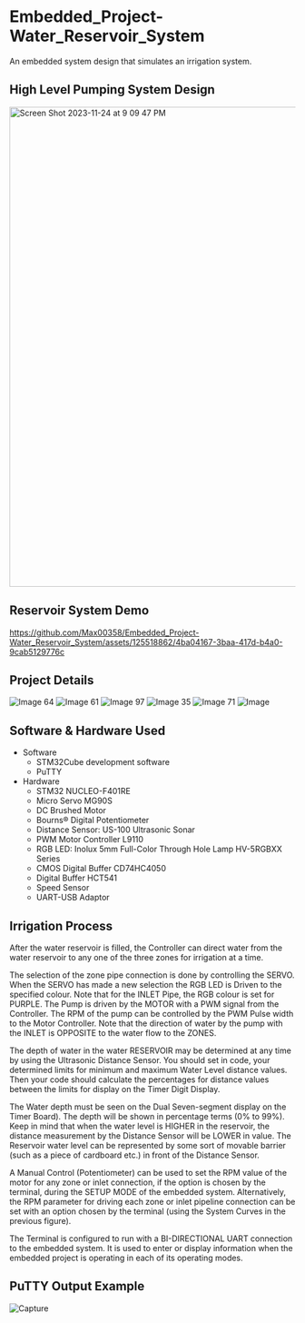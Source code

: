 # Embedded_Project-Water_Reservoir_System
An embedded system design that simulates an irrigation system.

## High Level Pumping System Design
<img width="845" alt="Screen Shot 2023-11-24 at 9 09 47 PM" src="https://github.com/Max00358/Embedded_Project-Water_Reservoir_System/assets/125518862/543b882c-8977-44f6-98b0-4c4c85eecc29">

## Reservoir System Demo
https://github.com/Max00358/Embedded_Project-Water_Reservoir_System/assets/125518862/4ba04167-3baa-417d-b4a0-9cab5129776c

## Project Details
![Image 64](https://github.com/Max00358/Embedded_Project-Water_Reservoir_System/assets/125518862/4bd2bfbf-69b1-485c-8b77-cdbac29d73c6)
![Image 61](https://github.com/Max00358/Embedded_Project-Water_Reservoir_System/assets/125518862/f78ed64e-e29a-4393-ad9c-720eee70f4f9)
![Image 97](https://github.com/Max00358/Embedded_Project-Water_Reservoir_System/assets/125518862/82e2bc27-03a0-4e52-a492-b5fd5b5260d6)
![Image 35](https://github.com/Max00358/Embedded_Project-Water_Reservoir_System/assets/125518862/0209e8c0-7cc4-4964-b10b-12a9bf5edb6a)
![Image 71](https://github.com/Max00358/Embedded_Project-Water_Reservoir_System/assets/125518862/b021a1f2-58e5-41f0-a5cf-7ede6a91363e)
![Image](https://github.com/Max00358/Embedded_Project-Water_Reservoir_System/assets/125518862/f9f06e28-0540-44e4-bfc1-b2774a88d53c)

## Software & Hardware Used
  * Software
      * STM32Cube development software
      * PuTTY
  * Hardware
      * STM32 NUCLEO-F401RE
      * Micro Servo MG90S
      * DC Brushed Motor
      * Bourns® Digital Potentiometer
      * Distance Sensor: US-100 Ultrasonic Sonar
      * PWM Motor Controller L9110
      * RGB LED: Inolux 5mm Full-Color Through Hole Lamp HV-5RGBXX Series
      * CMOS Digital Buffer CD74HC4050
      * Digital Buffer HCT541
      * Speed Sensor
      * UART-USB Adaptor
    
## Irrigation Process
After the water reservoir is filled, the Controller can direct water from the water reservoir to any one of the three zones
for irrigation at a time.

The selection of the zone pipe connection is done by controlling the SERVO. When the SERVO has made a new selection
the RGB LED is Driven to the specified colour. Note that for the INLET Pipe, the RGB colour is set for PURPLE.
The Pump is driven by the MOTOR with a PWM signal from the Controller. The RPM of the pump can be controlled by
the PWM Pulse width to the Motor Controller. Note that the direction of water by the pump with the INLET is OPPOSITE
to the water flow to the ZONES.

The depth of water in the water RESERVOIR may be determined at any time by using the Ultrasonic Distance Sensor. You
should set in code, your determined limits for minimum and maximum Water Level distance values. Then your code
should calculate the percentages for distance values between the limits for display on the Timer Digit Display.

The Water depth must be seen on the Dual Seven-segment display on the Timer Board). The depth will be shown in
percentage terms (0% to 99%). Keep in mind that when the water level is HIGHER in the reservoir, the distance
measurement by the Distance Sensor will be LOWER in value. The Reservoir water level can be represented by some sort
of movable barrier (such as a piece of cardboard etc.) in front of the Distance Sensor.

A Manual Control (Potentiometer) can be used to set the RPM value of the motor for any zone or inlet connection, if the
option is chosen by the terminal, during the SETUP MODE of the embedded system. Alternatively, the RPM parameter
for driving each zone or inlet pipeline connection can be set with an option chosen by the terminal (using the System
Curves in the previous figure).

The Terminal is configured to run with a BI-DIRECTIONAL UART connection to the embedded system. It is used to enter
or display information when the embedded project is operating in each of its operating modes.

## PuTTY Output Example
![Capture](https://github.com/Max00358/Embedded_Project-Water_Reservoir_System/assets/125518862/983f252d-dd2e-434a-9105-6c021e536e2e)
